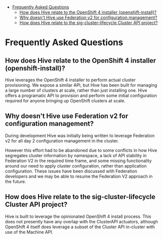- [Frequently Asked Questions](#frequently-asked-questions)
  - [How does Hive relate to the OpenShift 4 installer (openshift-install)?](#how-does-hive-relate-to-the-openshift-4-installer-openshift-install)
  - [Why doesn't Hive use Federation v2 for configuration management?](#why-doesnt-hive-use-federation-v2-for-configuration-management)
  - [How does Hive relate to the sig-cluster-lifecycle Cluster API project?](#how-does-hive-relate-to-the-sig-cluster-lifecycle-cluster-api-project)

# Frequently Asked Questions

## How does Hive relate to the OpenShift 4 installer (openshift-install)?

Hive leverages the OpenShift 4 installer to perform actual cluster provisioning. We expose a similar API, but Hive has been built for managing a large number of clusters at scale, rather than just installing one. Hive offers a programatic API to provision and perform some initial configuration required for anyone bringing up OpenShift clusters at scale.

## Why doesn't Hive use Federation v2 for configuration management?

During development Hive was initially being written to leverage Federation v2 for all day 2 configuration management in the cluster.

However this effort had to be abandoned due to some conflicts in how Hive segregates cluster information by namespace, a lack of API stability in Federation V2 in the required time frame, and some missing functionality around our need to apply cluster configuration, rather than application configuration. These issues have been discussed with Federation developers and we may be able to resume the Federation V2 approach in the future.

## How does Hive relate to the sig-cluster-lifecycle Cluster API project?

Hive is built to leverage the opinionated OpenShift 4 install process. This does not presently have any overlap with the ClusterAPI actuators, although OpenShift 4 itself does leverage a subset of the Cluster API in-cluster with use of the Machine API.

